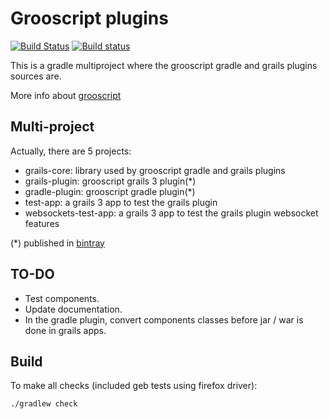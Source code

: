 Grooscript plugins
===

[![Build Status](https://snap-ci.com/chiquitinxx/grooscript-plugins/branch/master/build_image)](https://snap-ci.com/chiquitinxx/grooscript-plugins/branch/master)
[![Build status](https://ci.appveyor.com/api/projects/status/rdu67y0p9fac50pu/branch/master?svg=true)](https://ci.appveyor.com/project/chiquitinxx/grooscript-plugins/branch/master)

This is a gradle multiproject where the grooscript gradle and grails plugins sources are.

More info about [grooscript](http://grooscript.org/)

Multi-project
---

Actually, there are 5 projects:

- grails-core: library used by grooscript gradle and grails plugins
- grails-plugin: grooscript grails 3 plugin(*)
- gradle-plugin: grooscript gradle plugin(*)
- test-app: a grails 3 app to test the grails plugin
- websockets-test-app: a grails 3 app to test the grails plugin websocket features

(*) published in [bintray](https://bintray.com/chiquitinxx/grooscript)

TO-DO
---

- Test components.
- Update documentation.
- In the gradle plugin, convert components classes before jar / war is done in grails apps.

Build
---

To make all checks (included geb tests using firefox driver):

    ./gradlew check
